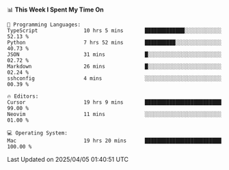 <!--START_SECTION:waka-->
📊 **This Week I Spent My Time On** 

```text
💬 Programming Languages: 
TypeScript               10 hrs 5 mins       █████████████░░░░░░░░░░░░   52.13 % 
Python                   7 hrs 52 mins       ██████████░░░░░░░░░░░░░░░   40.73 % 
JSON                     31 mins             █░░░░░░░░░░░░░░░░░░░░░░░░   02.72 % 
Markdown                 26 mins             █░░░░░░░░░░░░░░░░░░░░░░░░   02.24 % 
sshconfig                4 mins              ░░░░░░░░░░░░░░░░░░░░░░░░░   00.39 % 

🔥 Editors: 
Cursor                   19 hrs 9 mins       █████████████████████████   99.00 % 
Neovim                   11 mins             ░░░░░░░░░░░░░░░░░░░░░░░░░   01.00 % 

💻 Operating System: 
Mac                      19 hrs 20 mins      █████████████████████████   100.00 % 
```


 Last Updated on 2025/04/05 01:40:51 UTC
<!--END_SECTION:waka-->
